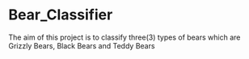 # Bear_Classifier
The aim of this project is to classify three(3) types of bears which are Grizzly Bears, Black Bears and Teddy Bears
